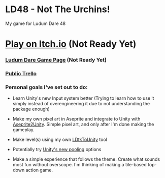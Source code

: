 # LD48 - Not The Urchins!
My game for Ludum Dare 48


# [Play on Itch.io](https://cammin.itch.io/not-the-urchins) (Not Ready Yet)
### [Ludum Dare Game Page](https://ldjam.com/events/ludum-dare/48/$243042) (Not Ready Yet)
### [Public Trello](https://trello.com/b/BvTN68Ud/ld48)

### Personal goals I've set out to do:
- Learn Unity's new Input system better (Trying to learn how to use it simply instead of overengineering it due to not understanding the package enough)
- Make my own pixel art in Aseprite and integrate to Unity with [Aseprite2Unity](https://github.com/Seanba/Aseprite2Unity). Simple pixel art, and only after I'm done making the gameplay.
- Make level(s) using my own [LDtkToUnity](https://github.com/Cammin/LDtkUnity) tool
- Potentially try [Unity's new pooling](https://docs.unity3d.com/2021.1/Documentation/ScriptReference/Pool.ObjectPool_1.html) options  

- Make a simple experience that follows the theme. Create what sounds most fun without overscope. I'm thinking of making a tile-based top-down action game.

